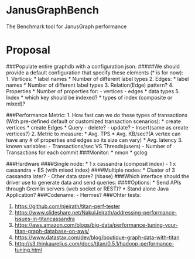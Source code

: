 # JanusGraphBench
The Benchmark tool for JanusGraph performance
# Proposal 
###Populate entire graphdb with a configuration json. 
#####We should provide a default configuration that specify these elements (* is for now):  
	1. Vertices:
		* label names
		* Number of different label types
	2. Edges:
		* label names
		* Number of different label types
	3. Relation(Edge) pattern?
	4. Properties
		* Number of properties for:
		  - vertices
		  - edges
		* data types
	5. Index
		* which key should be indexed?
		* types of index (composite or mixed)?
	
###Performance Metric:
	1. How fast can we do these types of transactions (With pre-defined default or customized transaction scenarios):
		* create vertices
		* create Edges
		* Query
		- delete?
		- update?
		- Insert(same as create vertices?)
	2. Metric to measure:
		* Avg. TPS
		* Avg. KB/sec?(A vertex can have any # of properties and edges so its size can vary)
		* Avg. latency
	3. known variables:
		- Transactions/sec VS Threads(users)
		- Number of Transactions for each commit
###Monitor:
	* nmon
	* gclog
	
	
###Hardware
####Single node:
	* 1 x cassandra (composit index)
	- 1 x cassandra + ES (with mixed index)
####Multiple nodes:
	* Cluster of 3 cassandra later?
	- Other data store? (hbase)
###Which interface should the driver use to generate data and send queries:
####Options:
	* Send APIs through Gremlin servers (web socket or REST)?
	* Stand alone Java Application?
###Codename:
	- Hermes?
###Ohter tests:
  1. https://github.com/njeirath/titan-perf-tester 
  2. https://www.slideshare.net/NakulJeirath/addressing-performance-issues-in-titancassandra
  3. https://aws.amazon.com/blogs/big-data/performance-tuning-your-titan-graph-database-on-aws/
  4. https://www.datastax.com/dev/blog/boutique-graph-data-with-titan
  5. http://s3.thinkaurelius.com/docs/titan/0.5.1/hadoop-performance-tuning.html
